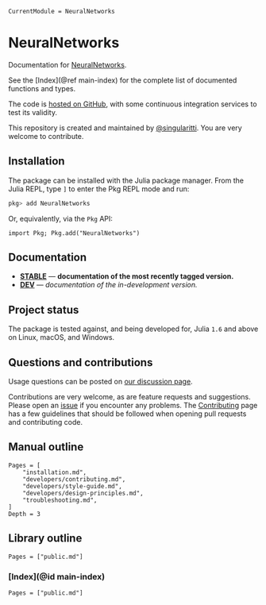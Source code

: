 ```@meta
CurrentModule = NeuralNetworks
```

# NeuralNetworks

Documentation for [NeuralNetworks](https://github.com/singularitti/NeuralNetworks.jl).

See the [Index](@ref main-index) for the complete list of documented functions
and types.

The code is [hosted on GitHub](https://github.com/singularitti/NeuralNetworks.jl),
with some continuous integration services to test its validity.

This repository is created and maintained by [@singularitti](https://github.com/singularitti).
You are very welcome to contribute.

## Installation

The package can be installed with the Julia package manager.
From the Julia REPL, type `]` to enter the Pkg REPL mode and run:

```julia
pkg> add NeuralNetworks
```

Or, equivalently, via the `Pkg` API:

```@repl
import Pkg; Pkg.add("NeuralNetworks")
```

## Documentation

- [**STABLE**](https://singularitti.github.io/NeuralNetworks.jl/stable) — **documentation of the most recently tagged version.**
- [**DEV**](https://singularitti.github.io/NeuralNetworks.jl/dev) — _documentation of the in-development version._

## Project status

The package is tested against, and being developed for, Julia `1.6` and above on Linux,
macOS, and Windows.

## Questions and contributions

Usage questions can be posted on
[our discussion page](https://github.com/singularitti/NeuralNetworks.jl/discussions).

Contributions are very welcome, as are feature requests and suggestions. Please open an
[issue](https://github.com/singularitti/NeuralNetworks.jl/issues)
if you encounter any problems. The [Contributing](@ref) page has
a few guidelines that should be followed when opening pull requests and contributing code.

## Manual outline

```@contents
Pages = [
    "installation.md",
    "developers/contributing.md",
    "developers/style-guide.md",
    "developers/design-principles.md",
    "troubleshooting.md",
]
Depth = 3
```

## Library outline

```@contents
Pages = ["public.md"]
```

### [Index](@id main-index)

```@index
Pages = ["public.md"]
```
